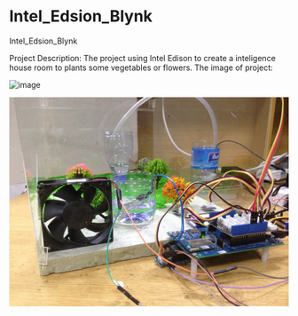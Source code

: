 # Intel_Edsion_Blynk
Intel_Edsion_Blynk

Project Description:
	The project using Intel Edison to create a inteligence house room to plants some vegetables or flowers.
The image of project:

![image](https://github.com/michaelllh/Intel_Edsion_Blynk/img/intelligence_greenhouse.jpg)
<p align="center">
  <img src="https://raw.githubusercontent.com/michaelllh/Intel_Edsion_Blynk/master/img/intelligence_greenhouse.jpg" />
</p>
